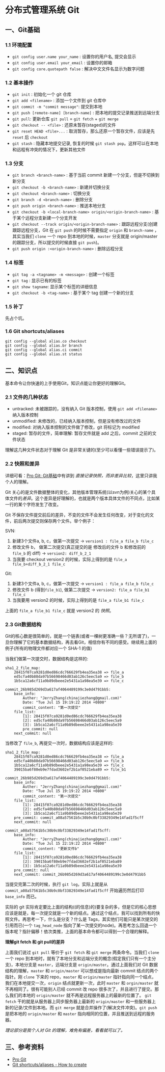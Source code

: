 # 分布式管理系统 Git

## 一、Git基础

### 1.1 环境配置

+ `git config user.name your_name` : 设置你的用户名, 提交会显示
+ `git config user.email your_email` : 设置你的邮箱
+ `git config core.quotepath false` : 解决中文文件名显示为数字问题

### 1.2 基本操作

+ `git init` : 初始化一个 git 仓库
+ `git add <filename>` : 添加一个文件到 git 仓库中
+ `git commit -m "commit message"`: 提交到本地
+ `git push [remote-name] [branch-name]` : 把本地的提交记录推送到远端分支
+ `git pull`: 更新仓库 `git pull` = `git fetch` + `git merge`
+ `git checkout -- <file>` : 还原未暂存(staged)的文件
+ `git reset HEAD <file>...` : 取消暂存，那么还原一个暂存文件，应该是先 `reset` 后 `checkout`
+ `git stash` : 隐藏本地提交记录, 恢复的时候 `git stash pop`。这样可以在本地和远程有冲突的情况下，更新其他文件

### 1.3 分支

+ `git branch <branch-name>` : 基于当前 commit 新建一个分支，但是不切换到新分支
+ `git checkout -b <branch-name>` : 新建并切换分支
+ `git checkout <branch-name>` : 切换分支
+ `git branch -d <branch-name>` : 删除分支
+ `git push origin <branch-name>` : 推送本地分支
+ `git checkout -b <local-branch-name> origin/<origin-branch-name>` : 基于某个远程分支新建一个分支开发
+ `git checkout --track origin/<origin-branch-name>` : 跟踪远程分支(创建跟踪远程分支，Git 在 `git push` 的时候不需要指定 `origin` 和 `branch-name` ，其实当我们 `clone` 一个 repo 到本地的时候，`master` 分支就是 origin/master 的跟踪分支，所以提交的时候直接 `git push`)。
+ `git push origin :<origin-branch-name>` : 删除远程分支

### 1.4 标签

+ `git tag -a <tagname> -m <message>` : 创建一个标签
+ `git tag` : 显示已有的标签
+ `git show tagname`: 显示某个标签的详细信息
+ `git checkout -b <tag-name>` : 基于某个 tag 创建一个新的分支

### 1.5 补丁

先占个坑。

### 1.6 Git shortcuts/aliases

    git config --global alias.co checkout
    git config --global alias.br branch
    git config --global alias.ci commit
    git config --global alias.st status

## 二、知识点

基本命令让你快速的上手使用Git，知识点能让你更好的理解Git。

### 2.1 文件的几种状态

+ untracked: 未被跟踪的，没有纳入 Git 版本控制，使用 `git add <filename>` 纳入版本控制
+ unmodified: 未修改的，已经纳入版本控制，但是没有修改过的文件
+ modified: 对纳入版本控制的文件做了修改，git 将标记为 modified
+ staged: 暂存的文件，简单理解: 暂存文件就是 add 之后，commit 之前的文件状态

理解这几种文件状态对于理解 Git 是非常关键的(至少可以看懂一些错误提示了)。

### 2.2 快照和差异

详细可看：[Pro Git: Git基础](http://iissnan.com/progit/html/zh/ch1_3.html)中有讲到 *直接记录快照，而非差异比较*，这里只讲我个人的理解。

Git 关心的是文件数据整体的变化，其他版本管理系统(以svn为例)关心的某个具体文件的*差异*。这个差异是好理解的，也就是两个版本具体文件的不同点，比如某一行的某个字符发生了改变。

Git 不保存文件提交前后的差异，不变的文件不会发生任何改变，对于变化的文件，前后两次提交则保存两个文件。举个例子：

SVN:

1. 新建3个文件a, b, c，做第一次提交 ->  `version1 : file_a file_b file_c`
2. 修改文件 b， 做第二次提交(真正提交的是 修改后的文件 b 和修改前的 `file_b` 的 diff) -> `version2: diff_b_2_1`
3. 当我要 checkout version2 的时候，实际上得到的是 `file_a file_b+diff_b_2_1 file_c`

Git:

1. 新建3个文件a, b, c，做第一次提交 ->  `version1 : file_a file_b file_c`
2. 修改文件 b (得到`file_b1`), 做第二次提交 -> `version2: file_a file_b1 file_c` 
3. 当我要用 version2 的时候，实际上得到的是 `file_a file_b1 file_c` 

上面的 `file_a file_b1 file_c` 就是 version2 的 *快照*。

### 2.3 Git数据结构

Git的核心数是很简单的，就是一个链表(或者一棵树更准确一些？无所谓了)，一旦你理解了它的基本数据结构，再去看Git，相信你有不同的感受。继续用上面的例子(所有的物理文件都对应一个 SHA-1 的值)

当我们做第一次提交时，数据结构是这样的:


    sha1_2_file_map:
        28415f07ca9281d0ed86cdc766629fb4ea35ea38 => file_a
        ed5cfa40b80da97b56698466d03ab126c5eec5a9 => file_b
        1b5ca12a6cf11a9b89dbeee2e5431a1a98ea5e39 => file_c
    
    commit_26b985d269d3a617af4064489199c3e0d4791bb5:
        base_info:
            Auther: "JerryZhang(chinajiezhang@gmail.com)"
            Date: "Tue Jul 15 19:19:22 2014 +0800"
            commit_content: "第一次提交"
        file_list:
            [1]: 28415f07ca9281d0ed86cdc766629fb4ea35ea38
            [2]: ed5cfa40b80da97b56698466d03ab126c5eec5a9
            [3]: 1b5ca12a6cf11a9b89dbeee2e5431a1a98ea5e39
            pre_commit: null
        next_commit: null

当修改了 `file_b`, 再提交一次时，数据结构应该是这样的:

    sha1_2_file_map:
        28415f07ca9281d0ed86cdc766629fb4ea35ea38 => file_a
        ed5cfa40b80da97b56698466d03ab126c5eec5a9 => file_b
        1b5ca12a6cf11a9b89dbeee2e5431a1a98ea5e39 => file_c
        39015ba6f80eb9e7fdad3602ef2b1af0521eba89 => file_b1
    
    commit_26b985d269d3a617af4064489199c3e0d4791bb5:
        base_info:
            Auther: "JerryZhang(chinajiezhang@gmail.com)"
            Date: "Tue Jul 15 19:19:22 2014 +0800"
            commit_content: "第一次提交"
        file_list:
            [1]: 28415f07ca9281d0ed86cdc766629fb4ea35ea38
            [2]: ed5cfa40b80da97b56698466d03ab126c5eec5a9
            [3]: 1b5ca12a6cf11a9b89dbeee2e5431a1a98ea5e39
        pre_commit: commit_a08a57561b5c30b9c0bf33829349e14fad1f5cff
        next_commit: null
    
    commit_a08a57561b5c30b9c0bf33829349e14fad1f5cff:
        base_info:
            Auther: "JerryZhang(chinajiezhang@gmail.com)"
            Date: "Tue Jul 15 22:19:22 2014 +0800"
            commit_content: "更新文件b"
        file_list:
            [1]: 28415f07ca9281d0ed86cdc766629fb4ea35ea38
            [2]: 39015ba6f80eb9e7fdad3602ef2b1af0521eba89
            [3]: 1b5ca12a6cf11a9b89dbeee2e5431a1a98ea5e39
        pre_commit: null
        next_commit: commit_26b985d269d3a617af4064489199c3e0d4791bb5

当提交完第二次的时候，执行 `git log`，实际上就是从 `commit_a08a57561b5c30b9c0bf33829349e14fad1f5cff` 开始遍历然后打印 `base_info` 而已。

实际的 git 实际肯定要比上面的结构((的信息)的)要复杂的多，但是它的核心思想应该是就是，每一次提交就是一个新的结点。通过这个结点，我可以找到所有的快照文件。再思考一下，什么是分支？什么是 Tags，其实他们可能只是某次提交的引用而已(一个 `tag_head_node` 指向了某一次提交的node)。再思考怎么回退一个版本呢？指针偏移！依次类推，上面的基本命令都可以得到一个合理的解释。

**理解git fetch 和 git pull的差异**

上面我们说过 `git pull` 等价于 `git fetch` 和 `git merge` 两条命令。当我们 `clone` 一个 repo 到本地时，就有了本地分支和远端分支的概念(假定我们只有一个主分支)，本地分支是 `master`，远端分支是 `origin/master`。通过上面我们对 Git 数据结构的理解，`master` 和 `origin/master` 可以想成是指向最新 commit 结点的两个指针。刚 `clone` 下来的 repo，`master` 和 `origin/master` 指针指向同一个结点，我们在本地提交一次，`origin` 结点就更新一次，此时 `master` 和 `orgin/master` 就不再相同了。很有可能别人已经 commit 改 repo 很多次了，并且进行了提交。那么我们的本地的 `origin/master` 就不再是远程服务器上的最新的位置了。 `git fetch` 干的就是从服务器上同步服务器上最新的 `origin/master` 和一些服务器上新的记录/文件到本地。而 `git merge` 就是合并操作了(解决文件冲突)。`git push` 是把本地的 `origin/master` 和 `master` 指向相同的位置，并且推送到远程的服务器。

*理论部分是我个人对 Git 的理解，难免有偏差，看看就可以了。*


## 三、参考资料

+ [Pro Git](http://iissnan.com/progit/)
+ [Git shortcuts/aliases - How to create](http://alvinalexander.com/git/git-shortcuts-aliases-long-commands-how-to-create)
